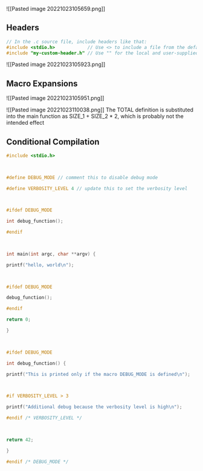![[Pasted image 20221023105659.png]]

## Headers
```c
// In the .c source file, include headers like that:
#include <stdio.h>            // Use <> to include a file from the default include path
#include "my-custom-header.h" // Use "" for the local and user-supplied include directories
```
![[Pasted image 20221023105923.png]]

## Macro Expansions
![[Pasted image 20221023105951.png]]

![[Pasted image 20221023110038.png]]
The TOTAL definition is substituted into the main function as SIZE_1 + SIZE_2 * 2, which is probably not the intended effect

## Conditional Compilation

```c
#include <stdio.h>

  

#define DEBUG_MODE // comment this to disable debug mode

#define VERBOSITY_LEVEL 4 // update this to set the verbosity level

  

#ifdef DEBUG_MODE

int debug_function();

#endif

  

int main(int argc, char **argv) {

printf("hello, world\n");

  

#ifdef DEBUG_MODE

debug_function();

#endif

return 0;

}

  

#ifdef DEBUG_MODE

int debug_function() {

printf("This is printed only if the macro DEBUG_MODE is defined\n");

  

#if VERBOSITY_LEVEL > 3

printf("Additional debug because the verbosity level is high\n");

#endif /* VERBOSITY_LEVEL */

  

return 42;

}

#endif /* DEBUG_MODE */
```

